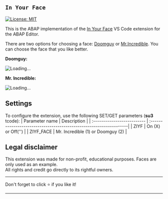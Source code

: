 ## `In Your Face`

[![License: MIT](https://img.shields.io/badge/License-MIT-yellow.svg)](https://github.com/victorizbitskiy/zconcurrency_api/blob/main/LICENSE)

This is the ABAP implementation of the [In Your Face](https://github.com/virejdasani/InYourFace)  VS Code extension for the ABAP Editor.  

There are two options for choosing a face: [Doomguy](https://en.wikipedia.org/wiki/Doomguy) or [Mr.Incredible](https://en.wikipedia.org/wiki/Mr._Incredible). You can choose the face that you like better.  

**Doomguy:**  

![Loading...](https://github.com/victorizbitskiy/ziyf/blob/main/docs/img/demo_doomguy.gif)

**Mr. Incredible:**

![Loading...](https://github.com/victorizbitskiy/ziyf/blob/main/docs/img/demo_mr_incredible.gif)

## Settings
To configure the extension, use the following SET/GET parameters (**su3** tcode):
| Parameter name              | Description                                                         |
| :-------------------------- | :-------------------------------------------------------------------|
| ZIYF                        | On (X) or Off('')                                                   |
| ZIYF_FACE                   | Mr. Incredible (1) or Doomguy (2)                                   |

## Legal disclaimer
This extension was made for non-profit, educational purposes. Faces are only used as an example.  
All rights and credit go directly to its rightful owners.  

---

<p align="left">Don't forget to click ⭐ if you like it!<p>

---

